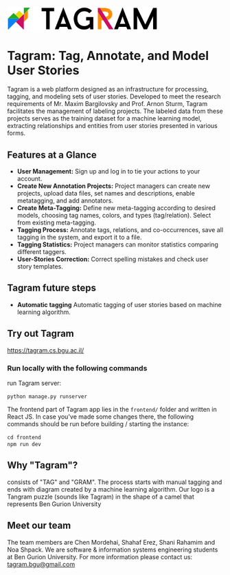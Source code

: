 <img src="frontend/static/frontend/small_logo.png" width="350px"/>

# Tagram: Tag, Annotate, and Model User Stories

Tagram is a web platform designed as an infrastructure for processing, tagging, and modeling sets of user stories. Developed to meet the research requirements of Mr. Maxim Bargilovsky and Prof. Arnon Sturm, Tagram facilitates the management of labeling projects. The labeled data from these projects serves as the training dataset for a machine learning model, extracting relationships and entities from user stories presented in various forms.

## Features at a Glance

- **User Management:** Sign up and log in to tie your actions to your account.
- **Create New Annotation Projects:** Project managers can create new projects, upload data files, set names and descriptions, enable metatagging, and add annotators.
- **Create Meta-Tagging:** Define new meta-tagging according to desired models, choosing tag names, colors, and types (tag/relation). Select from existing meta-tagging.
- **Tagging Process:** Annotate tags, relations, and co-occurrences, save all tagging in the system, and export it to a file.
- **Tagging Statistics:** Project managers can monitor statistics comparing different taggers.
- **User-Stories Correction:** Correct spelling mistakes and check user story templates.
 
## Tagram future steps
- **Automatic tagging** Automatic tagging of user stories based on machine learning algorithm.


## Try out Tagram
https://tagram.cs.bgu.ac.il/

### Run locally with the following commands

run Tagram server: 
```
python manage.py runserver 
```

The frontend part of Tagram app lies in the `frontend/` folder and written in React JS. In case you've made some changes there, the following commands should be run before building / starting the instance:
```
cd frontend                                                  
npm run dev
```

## Why "Tagram"?

consists of "TAG" and "GRAM". The process starts with manual tagging and ends with diagram created by a machine learning algorithm.
Our logo is a Tangram puzzle (sounds like Tagram) in the shape of a camel that represents Ben Gurion University

## Meet our team
The team members are Chen Mordehai, Shahaf Erez, Shani Rahamim and Noa Shpack.
We are software & information systems engineering students at Ben Gurion University.
For more information please contact us:
tagram.bgu@gmail.com
